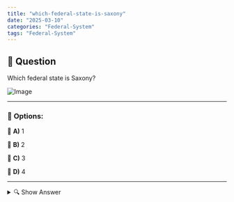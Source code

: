 ```yaml
---
title: "which-federal-state-is-saxony"
date: "2025-03-10"
categories: "Federal-System"
tags: "Federal-System"
---
```


## 📌 **Question**

Which federal state is Saxony?

![Image](https://www.einbuergerungstest-online.de/img/fragen/428.png)

---

### 📝 **Options:**

🔘 **A)** 1

🔘 **B)** 2

🔘 **C)** 3

🔘 **D)** 4

---

<details>
  <summary>🔍 Show Answer</summary>

  <p>
💡  <b>Correct Answer:</b>  d
  </p>
  <p>
    📖<b>Explanation:</b>
    Saxony, known in English as Saxony, is one of the 16 federal states of Germany. It is located in the east of the country and borders Saxony-Anhalt, Thuringia, Bavaria, Brandenburg, Poland and the Czech Republic, among others. The state capital of Saxony is Dresden, while Leipzig is a major city in the state. Saxony plays an important role in German industry, culture and history. In geographical or political quiz questions, numbers are often used to identify the federal states. Therefore, the question could be aimed at identifying Saxony on the basis of a list of numbers.
  </p>
</details>
